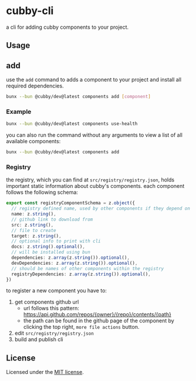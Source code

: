 # cubby-cli

a cli for adding cubby components to your project.

## Usage

## add

use the `add` command to adds a component to your project and install all required dependencies.

```bash
bunx --bun @cubby/dev@latest components add [component]
```

### Example

```bash
bunx --bun @cubby/dev@latest components use-health
```

you can also run the command without any arguments to view a list of all available components:

```bash
bunx --bun @cubby/dev@latest components add
```

### Registry

the registry, which you can find at `src/registry/registry.json`, holds important static information about cubby's components. each component follows the following schema:

```ts
export const registryComponentSchema = z.object({
  // registry defined name, used by other components if they depend on it.
  name: z.string(),
  // github link to download from
  src: z.string(),
  // file to create 
  target: z.string(),
  // optional info to print with cli
  docs: z.string().optional(),
  // will be installed using bun
  dependencies: z.array(z.string()).optional(),
  devDependencies: z.array(z.string()).optional(),
  // should be names of other components within the registry
  registryDependencies: z.array(z.string()).optional(),
})
```

to register a new component you have to:

1. get components github url
    - url follows this pattern: https://api.github.com/repos/{owner}/{repo}/contents/{path}
    - the path can be found in the github page of the component by clicking the top right, `more file actions` button.
2. edit `src/registry/registry.json`
3. build and publish cli


## License

Licensed under the [MIT license](https://github.com/shadcn/ui/blob/main/LICENSE.md).
